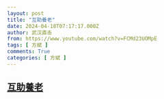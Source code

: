 ```yaml
---
layout: post
title: "互助養老"
date: 2024-04-18T07:17:17.000Z
author: 武汉直击
from: https://www.youtube.com/watch?v=FCMd23UOMpE
tags: [ 方斌 ]
comments: True
categories: [ 方斌 ]
---
```

<!--1713424637000-->
[互助養老](https://www.youtube.com/watch?v=FCMd23UOMpE)
------

<div>

</div>
